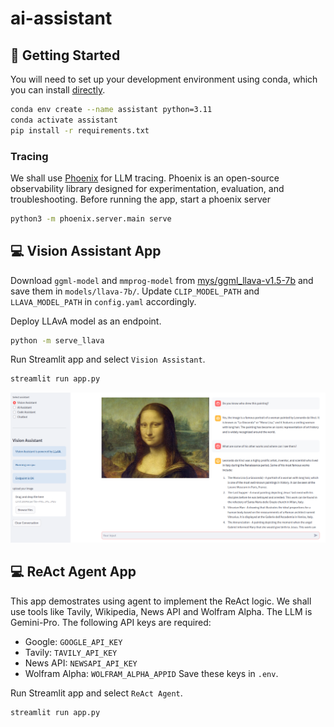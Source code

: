 # ai-assistant

## 🔧 Getting Started

You will need to set up your development environment using conda, which you can install [directly](https://docs.conda.io/projects/conda/en/latest/user-guide/install/index.html).

```bash
conda env create --name assistant python=3.11
conda activate assistant
pip install -r requirements.txt
```

### Tracing

We shall use [Phoenix](https://docs.arize.com/phoenix) for LLM tracing. Phoenix is an open-source observability library designed for experimentation, evaluation, and troubleshooting. Before running the app, start a phoenix server

```bash
python3 -m phoenix.server.main serve
```


## 💻 Vision Assistant App

Download `ggml-model` and `mmprog-model` from [mys/ggml_llava-v1.5-7b](https://huggingface.co/mys/ggml_llava-v1.5-7b) and save them in `models/llava-7b/`. Update `CLIP_MODEL_PATH` and `LLAVA_MODEL_PATH` in `config.yaml` accordingly.

Deploy LLAvA model as an endpoint.
```bash
python -m serve_llava
```

Run Streamlit app and select `Vision Assistant`.
```bash
streamlit run app.py
```

![screenshot](./assets/screenshot.png)


## 💻 ReAct Agent App

This app demostrates using agent to implement the ReAct logic. We shall use tools like Tavily, Wikipedia, News API and Wolfram Alpha. The LLM is Gemini-Pro. The following API keys are required:
- Google: `GOOGLE_API_KEY`
- Tavily: `TAVILY_API_KEY`
- News API: `NEWSAPI_API_KEY`
- Wolfram Alpha: `WOLFRAM_ALPHA_APPID`
Save these keys in `.env`.

Run Streamlit app and select `ReAct Agent`.
```bash
streamlit run app.py
```
